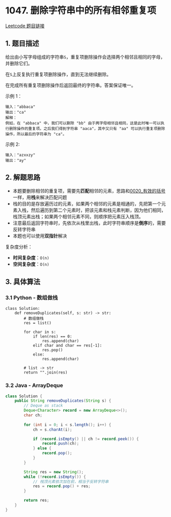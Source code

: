 # 1047. 删除字符串中的所有相邻重复项
[Leetcode 题目链接](https://leetcode.com/problems/remove-all-adjacent-duplicates-in-string/)

## 1. 题目描述
给出由小写字母组成的字符串`S`，重复项删除操作会选择两个相邻且相同的字母，并删除它们。

在`S`上反复执行重复项删除操作，直到无法继续删除。

在完成所有重复项删除操作后返回最终的字符串。答案保证唯一。

示例 1：
```
输入："abbaca"
输出："ca"
解释：
例如，在 "abbaca" 中，我们可以删除 "bb" 由于两字母相邻且相同，这是此时唯一可以执行删除操作的重复项。之后我们得到字符串 "aaca"，其中又只有 "aa" 可以执行重复项删除操作，所以最后的字符串为 "ca"。
```

示例 2:
```
输入："azxxzy"
输出："ay"
```

## 2. 解题思路
* 本题要删除相邻的重复项，需要先**匹配**相邻的元素，思路和[0020_有效的括号](/leetcode/0020_%E6%9C%89%E6%95%88%E7%9A%84%E6%8B%AC%E5%8F%B7.md)一样，用**栈**来解决匹配问题
* 栈的目的是存放遍历过的元素，如果两个相邻的元素是相通的，先把第一个元素入栈，然后遍历到第二个元素时，把该元素和栈元素判断，因为他们相同，栈顶元素出栈；如果两个相邻元素不同，则顺序把元素压入栈顶。
* 注意最后返回字符串时，先依次从栈里出栈，此时字符串顺序是**倒序**的，需要反转字符串
* 本题也可以使用**双指针**解决

复杂度分析：
* **时间复杂度**：`O(n)`
* **空间复杂度**：`O(n)`

## 3. 具体算法
### 3.1 Python - 数组做栈
```Py
class Solution:
    def removeDuplicates(self, s: str) -> str:
        # 数组做栈
        res = list()

        for char in s:
            if len(res) == 0:
                res.append(char)
            elif char and char == res[-1]:
                res.pop()
            else:
                res.append(char)
        
        # list -> str
        return "".join(res)
```

### 3.2 Java - ArrayDeque
```Java
class Solution {
    public String removeDuplicates(String s) {
        // Deque as stack
        Deque<Character> record = new ArrayDeque<>();
        char ch;
        
        for (int i = 0; i < s.length(); i++) {
            ch = s.charAt(i);

            if (record.isEmpty() || ch != record.peek()) {
                record.push(ch);
            } else {
                record.pop();
            }
        }

        String res = new String();
        while (!record.isEmpty()) {
            // 栈顶元素依次加在前，相当于反转字符串
            res = record.pop() + res;
        }

        return res;
    }
}
```